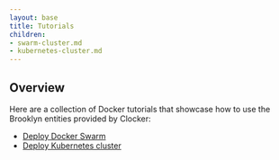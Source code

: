 ```yaml
---
layout: base
title: Tutorials
children:
- swarm-cluster.md
- kubernetes-cluster.md
---
```


## Overview
Here are a collection of Docker tutorials that showcase how to use the Brooklyn entities provided by Clocker:

- [Deploy Docker Swarm](swarm-cluster.html)
- [Deploy Kubernetes cluster](kubernetes-cluster.html)
